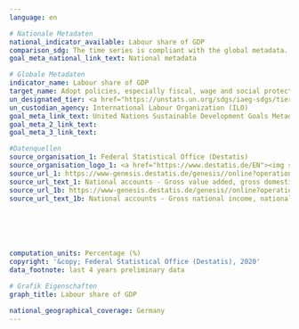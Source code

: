 ```yaml
---
language: en

# Nationale Metadaten
national_indicator_available: Labour share of GDP
comparison_sdg: The time series is compliant with the global metadata.
goal_meta_national_link_text: National metadata

# Globale Metadaten
indicator_name: Labour share of GDP
target_name: Adopt policies, especially fiscal, wage and social protection policies, and progressively achieve greater equality
un_designated_tier: <a href="https://unstats.un.org/sdgs/iaeg-sdgs/tier-classification/" title="Click here for more information on the UN tier classification.">Tier II</a>
un_custodian_agency: International Labour Organization (ILO)
goal_meta_link_text: United Nations Sustainable Development Goals Metadata
goal_meta_2_link_text: 
goal_meta_3_link_text: 

#Datenquellen
source_organisation_1: Federal Statistical Office (Destatis)
source_organisation_logo_1: <a href="https://www.destatis.de/EN"><img src="https://g205sdgs.github.io/sdg-indicators/public/OrgImgEn/destatis.png" alt="Logo destatis" style="height:60px; width:148px" /></a>
source_url_1: https://www-genesis.destatis.de/genesis//online?operation=table&code=81000-0001&bypass=true&language=en
source_url_text_1: National accounts - Gross value added, gross domestic product (nominal/price-adjusted) - GENESIS online 81000-0001
source_url_1b: https://www-genesis.destatis.de/genesis//online?operation=table&code=81000-0003&bypass=true&language=en
source_url_text_1b: National accounts - Gross national income, national income - GENESIS online 81000-0003






computation_units: Percentage (%)
copyright: '&copy; Federal Statistical Office (Destatis), 2020'
data_footnote: last 4 years preliminary data

# Grafik Eigenschaften
graph_title: Labour share of GDP

national_geographical_coverage: Germany
---
```


<span></span>